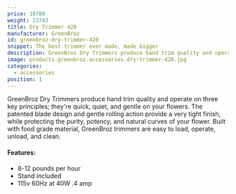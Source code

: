 ```yaml
---
price: 10780
weight: 23743
title: Dry Trimmer 420
manufacturer: GreenBroz
id: greenbroz-dry-trimmer-420
snippet: The best trimmer ever made, made bigger
description: GreenBroz Dry Trimmers produce hand trim quality and operate on three key principles; they're quick, quiet, and gentle.
image: products.greenbroz.accessories.dry-trimmer-420.jpg
categories:
  - accessories
position: 1
---
```


GreenBroz Dry Trimmers produce hand trim quality and operate on three key principles; they're quick, quiet, and gentle on your flowers. The patented blade design and gentle rolling action provide a very tight finish, while protecting the purity, potency, and natural curves of your flower. Built with food grade material, GreenBroz trimmers are easy to load, operate, unload, and clean.

#### Features:

* 8-12 pounds per hour
* Stand included
* 115v 60Hz at 40W .4 amp
